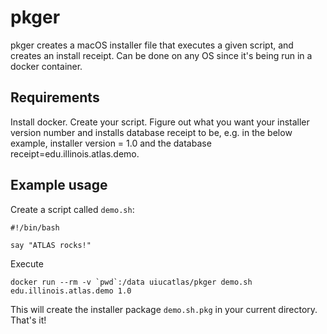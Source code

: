 # pkger

pkger creates a macOS installer file that executes a given script, and creates an install receipt.  Can be done on any OS since it's being run in a docker container.

## Requirements

Install docker.  Create your script.  Figure out what you want your installer version number and installs database receipt to be, e.g. in the below example, installer version = 1.0 and the database receipt=edu.illinois.atlas.demo.   

## Example usage

Create a script called `demo.sh`:

```
#!/bin/bash

say "ATLAS rocks!"
```

Execute

```
docker run --rm -v `pwd`:/data uiucatlas/pkger demo.sh edu.illinois.atlas.demo 1.0
```

This will create the installer package `demo.sh.pkg` in your current directory. That's it!

